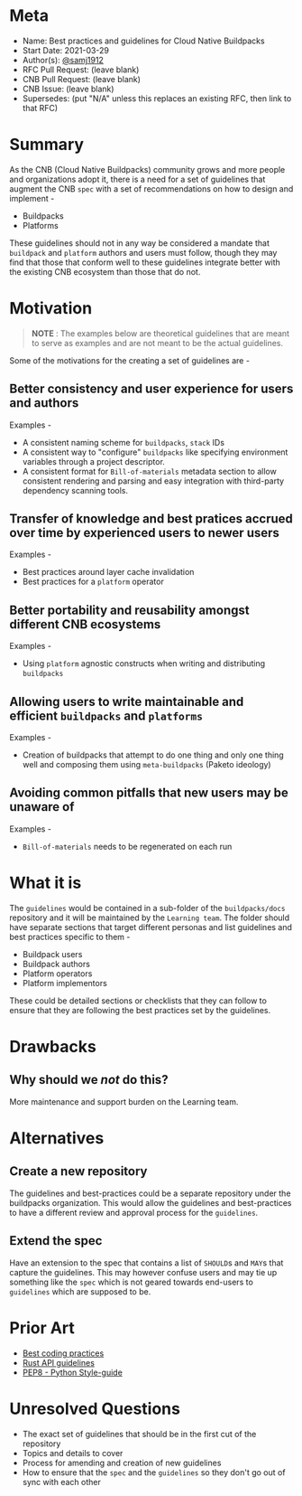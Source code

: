 # Meta
[meta]: #meta
- Name: Best practices and guidelines for Cloud Native Buildpacks
- Start Date: 2021-03-29
- Author(s): [@samj1912](https://github.com/samj1912)
- RFC Pull Request: (leave blank)
- CNB Pull Request: (leave blank)
- CNB Issue: (leave blank)
- Supersedes: (put "N/A" unless this replaces an existing RFC, then link to that RFC)

# Summary
[summary]: #summary

As the CNB (Cloud Native Buildpacks) community grows and more people and organizations adopt it, there is a need for a set of guidelines that augment the CNB `spec` with a set of recommendations on how to design and implement -

* Buildpacks
* Platforms

These guidelines should not in any way be considered a mandate that `buildpack` and `platform` authors and users must follow, though they may find that those that conform well to these guidelines integrate better with the existing CNB ecosystem than those that do not.


# Motivation
[motivation]: #motivation

> **NOTE** : The examples below are theoretical guidelines that are meant to serve as examples and are not meant to be the actual guidelines.

Some of the motivations for the creating a set of guidelines are -

## Better consistency and user experience for users and authors

Examples - 

- A consistent naming scheme for `buildpacks`, `stack` IDs
- A consistent way to "configure" `buildpacks` like specifying environment variables through a project descriptor.
- A consistent format for `Bill-of-materials` metadata section to allow consistent rendering and parsing and easy integration with third-party dependency scanning tools.

## Transfer of knowledge and best pratices accrued over time by experienced users to newer users

Examples - 

- Best practices around layer cache invalidation
- Best practices for a `platform` operator


## Better portability and reusability amongst different CNB ecosystems

Examples - 

- Using `platform` agnostic constructs when writing and distributing `buildpacks`


## Allowing users to write maintainable and efficient `buildpacks` and `platforms`

Examples - 

- Creation of buildpacks that attempt to do one thing and only one thing well and composing them using `meta-buildpacks` (Paketo ideology)

## Avoiding common pitfalls that new users may be unaware of

Examples - 

- `Bill-of-materials` needs to be regenerated on each run


# What it is
[what-it-is]: #what-it-is

The `guidelines` would be contained in a sub-folder of the `buildpacks/docs` repository and it will be maintained by the `Learning team`. The folder should have separate sections that target different personas and list guidelines and best practices specific to them -

- Buildpack users
- Buildpack authors
- Platform operators
- Platform implementors

These could be detailed sections or checklists that they can follow to ensure that they are following the best practices set by the guidelines.

# Drawbacks
[drawbacks]: #drawbacks

## Why should we *not* do this?

More maintenance and support burden on the Learning team.

# Alternatives
[alternatives]: #alternatives

## Create a new repository

The guidelines and best-practices could be a separate repository under the buildpacks organization. This would allow the guidelines and best-practices to have a different review and approval process for the `guidelines`.

## Extend the spec

Have an extension to the spec that contains a list of `SHOULD`s and `MAY`s that capture the guidelines. This may however confuse users and may tie up something like the `spec` which is not geared towards end-users to `guidelines` which are supposed to be.


# Prior Art
[prior-art]: #prior-art

- [Best coding practices](https://en.wikipedia.org/wiki/Best_coding_practices)
- [Rust API guidelines](https://rust-lang.github.io/api-guidelines/about.html)
- [PEP8 - Python Style-guide](https://www.python.org/dev/peps/pep-0008/)

# Unresolved Questions
[unresolved-questions]: #unresolved-questions

- The exact set of guidelines that should be in the first cut of the repository
- Topics and details to cover
- Process for amending and creation of new guidelines
- How to ensure that the `spec` and the `guidelines` so they don't go out of sync with each other
